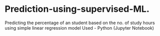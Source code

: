 # Prediction-using-supervised-ML.
Predicting the percentage of an student based on the no. of study hours using simple linear regression model
Used - Python (Jupyter Notebook)
